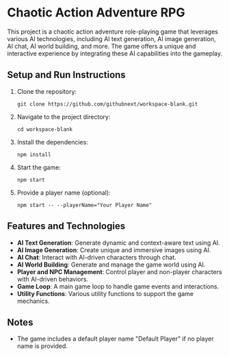 # Chaotic Action Adventure RPG

This project is a chaotic action adventure role-playing game that leverages various AI technologies, including AI text generation, AI image generation, AI chat, AI world building, and more. The game offers a unique and interactive experience by integrating these AI capabilities into the gameplay.

## Setup and Run Instructions

1. Clone the repository:
   ```
   git clone https://github.com/githubnext/workspace-blank.git
   ```
2. Navigate to the project directory:
   ```
   cd workspace-blank
   ```
3. Install the dependencies:
   ```
   npm install
   ```
4. Start the game:
   ```
   npm start
   ```
5. Provide a player name (optional):
   ```
   npm start -- --playerName="Your Player Name"
   ```

## Features and Technologies

- **AI Text Generation**: Generate dynamic and context-aware text using AI.
- **AI Image Generation**: Create unique and immersive images using AI.
- **AI Chat**: Interact with AI-driven characters through chat.
- **AI World Building**: Generate and manage the game world using AI.
- **Player and NPC Management**: Control player and non-player characters with AI-driven behaviors.
- **Game Loop**: A main game loop to handle game events and interactions.
- **Utility Functions**: Various utility functions to support the game mechanics.

## Notes

- The game includes a default player name "Default Player" if no player name is provided.

